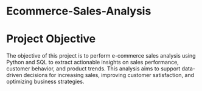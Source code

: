 # Ecommerce-Sales-Analysis

# Project Objective
The objective of this project is to perform e-commerce sales analysis using Python and SQL to extract actionable insights on sales performance, customer behavior, and product trends. This analysis aims to support data-driven decisions for increasing sales, improving customer satisfaction, and optimizing business strategies.
